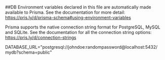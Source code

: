
##DB
Environment variables declared in this file are automatically made available to Prisma.
See the documentation for more detail: https://pris.ly/d/prisma-schema#using-environment-variables

Prisma supports the native connection string format for PostgreSQL, MySQL and SQLite.
See the documentation for all the connection string options: https://pris.ly/d/connection-strings

DATABASE_URL="postgresql://johndoe:randompassword@localhost:5432/mydb?schema=public"
